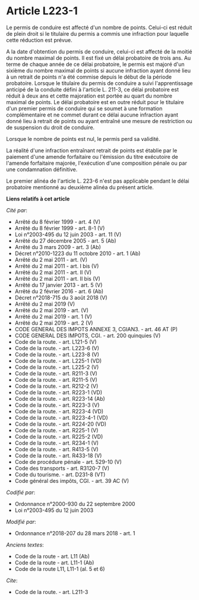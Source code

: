 # Article L223-1

Le permis de conduire est affecté d'un nombre de points. Celui-ci est réduit de plein droit si le titulaire du permis a
commis une infraction pour laquelle cette réduction est prévue. 

A la date d'obtention du permis de conduire, celui-ci est affecté de la moitié du nombre maximal de points. Il est fixé un
délai probatoire de trois ans. Au terme de chaque année de ce délai probatoire, le permis est majoré d'un sixième du nombre
maximal de points si aucune infraction ayant donné lieu à un retrait de points n'a été commise depuis le début de la période
probatoire. Lorsque le titulaire du permis de conduire a suivi l'apprentissage anticipé de la conduite défini à l'article L.
211-3, ce délai probatoire est réduit à deux ans et cette majoration est portée au quart du nombre maximal de points. Le
délai probatoire est en outre réduit pour le titulaire d'un premier permis de conduire qui se soumet à une formation
complémentaire et ne commet durant ce délai aucune infraction ayant donné lieu à retrait de points ou ayant entraîné une
mesure de restriction ou de suspension du droit de conduire. 

Lorsque le nombre de points est nul, le permis perd sa validité. 

La réalité d'une infraction entraînant retrait de points est établie par le paiement d'une amende forfaitaire ou l'émission
du titre exécutoire de l'amende forfaitaire majorée, l'exécution d'une composition pénale ou par une condamnation
définitive. 

Le premier alinéa de l'article L. 223-6 n'est pas applicable pendant le délai probatoire mentionné au deuxième alinéa du
présent article.

**Liens relatifs à cet article**

_Cité par_:

  - Arrêté du 8 février 1999 - art. 4 (V)
  - Arrêté du 8 février 1999 - art. 8-1 (V)
  - Loi n°2003-495 du 12 juin 2003 - art. 11 (V)
  - Arrêté du 27 décembre 2005 - art. 5 (Ab)
  - Arrêté du 3 mars 2009 - art. 3 (Ab)
  - Décret n°2010-1223 du 11 octobre 2010 - art. 1 (Ab)
  - Arrêté du 2 mai 2011 - art. (V)
  - Arrêté du 2 mai 2011 - art. I bis (V)
  - Arrêté du 2 mai 2011 - art. II (V)
  - Arrêté du 2 mai 2011 - art. II bis (V)
  - Arrêté du 17 janvier 2013 - art. 5 (V)
  - Arrêté du 2 février 2016 - art. 6 (Ab)
  - Décret n°2018-715 du 3 août 2018 (V)
  - Arrêté du 2 mai 2019 (V)
  - Arrêté du 2 mai 2019 - art. (V)
  - Arrêté du 2 mai 2019 - art. 1 (V)
  - Arrêté du 2 mai 2019 - art. 2 (V)
  - CODE GENERAL DES IMPOTS ANNEXE 3, CGIAN3. - art. 46 AT (P)
  - CODE GENERAL DES IMPOTS, CGI. - art. 200 quinquies (V)
  - Code de la route. - art. L121-5 (V)
  - Code de la route. - art. L223-6 (V)
  - Code de la route. - art. L223-8 (V)
  - Code de la route. - art. L225-1 (VD)
  - Code de la route. - art. L225-2 (V)
  - Code de la route. - art. R211-3 (V)
  - Code de la route. - art. R211-5 (V)
  - Code de la route. - art. R212-2 (V)
  - Code de la route. - art. R223-1 (VD)
  - Code de la route. - art. R223-14 (Ab)
  - Code de la route. - art. R223-3 (V)
  - Code de la route. - art. R223-4 (VD)
  - Code de la route. - art. R223-4-1 (VD)
  - Code de la route. - art. R224-20 (VD)
  - Code de la route. - art. R225-1 (V)
  - Code de la route. - art. R225-2 (VD)
  - Code de la route. - art. R234-1 (V)
  - Code de la route. - art. R413-5 (V)
  - Code de la route. - art. R433-18 (V)
  - Code de procédure pénale - art. 529-10 (V)
  - Code des transports - art. R3120-7 (V)
  - Code du tourisme. - art. D231-8 (VT)
  - Code général des impôts, CGI. - art. 39 AC (V)

_Codifié par_:

  - Ordonnance n°2000-930 du 22 septembre 2000
  - Loi n°2003-495 du 12 juin 2003

_Modifié par_:

  - Ordonnance n°2018-207 du 28 mars 2018 - art. 1

_Anciens textes_:

  - Code de la route - art. L11 (Ab)
  - Code de la route - art. L11-1 (Ab)
  - Code de la route L11, L11-1 (al. 5 et 6)

_Cite_:

  - Code de la route. - art. L211-3

